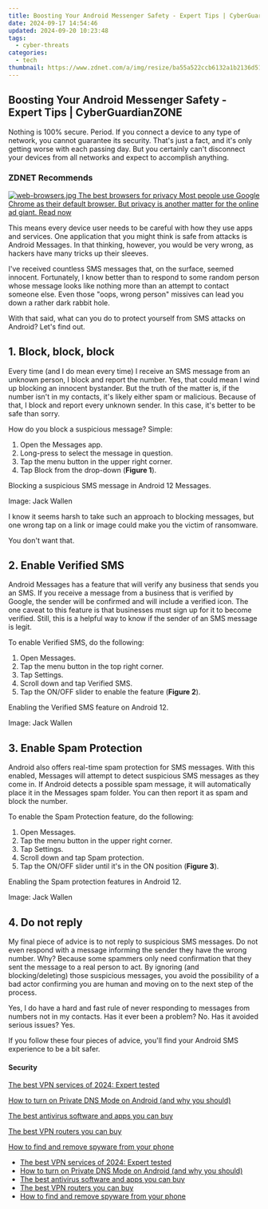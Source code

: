 ```yaml
---
title: Boosting Your Android Messenger Safety - Expert Tips | CyberGuardianZONE
date: 2024-09-17 14:54:46
updated: 2024-09-20 10:23:48
tags:
  - cyber-threats
categories:
  - tech
thumbnail: https://www.zdnet.com/a/img/resize/ba55a522ccb6132a1b2136d51ad94413adb82581/2022/05/17/b306a848-e755-4693-817e-8b9d5d4413e5/oneplus-nord-n20-hand.jpg?width=278&height=156&fit=crop&auto=webp
---
```


## Boosting Your Android Messenger Safety - Expert Tips | CyberGuardianZONE

Nothing is 100% secure. Period. If you connect a device to any type of network, you cannot guarantee its security. That's just a fact, and it's only getting worse with each passing day. But you certainly can't disconnect your devices from all networks and expect to accomplish anything. 

### **ZDNET** Recommends

[![web-browsers.jpg](https://www.zdnet.com/a/img/resize/86d91f7746b92a734c6f4130024638d05fe70bc2/2021/04/22/8feb3e5c-47fc-4cea-be35-4460e9f080ef/web-browsers.jpg?auto=webp&fit=crop&frame=1&height=238.5&width=459) The best browsers for privacy Most people use Google Chrome as their default browser. But privacy is another matter for the online ad giant.  Read now](https://www.zdnet.com/article/best-browser-for-privacy/)

This means every device user needs to be careful with how they use apps and services. One application that you might think is safe from attacks is Android Messages. In that thinking, however, you would be very wrong, as hackers have many tricks up their sleeves. 

I've received countless SMS messages that, on the surface, seemed innocent. Fortunately, I know better than to respond to some random person whose message looks like nothing more than an attempt to contact someone else. Even those "oops, wrong person" missives can lead you down a rather dark rabbit hole.

With that said, what can you do to protect yourself from SMS attacks on Android? Let's find out.

## **1\. Block, block, block**

Every time (and I do mean every time) I receive an SMS message from an unknown person, I block and report the number. Yes, that could mean I wind up blocking an innocent bystander. But the truth of the matter is, if the number isn't in my contacts, it's likely either spam or malicious. Because of that, I block and report every unknown sender. In this case, it's better to be safe than sorry.

How do you block a suspicious message? Simple:

1. Open the Messages app.
2. Long-press to select the message in question.
3. Tap the menu button in the upper right corner.
4. Tap Block from the drop-down (**Figure 1**).

Blocking a suspicious SMS message in Android 12 Messages.

Image: Jack Wallen

I know it seems harsh to take such an approach to blocking messages, but one wrong tap on a link or image could make you the victim of ransomware.

You don't want that.

## **2\. Enable Verified SMS**

Android Messages has a feature that will verify any business that sends you an SMS. If you receive a message from a business that is verified by Google, the sender will be confirmed and will include a verified icon. The one caveat to this feature is that businesses must sign up for it to become verified. Still, this is a helpful way to know if the sender of an SMS message is legit.

To enable Verified SMS, do the following:

1. Open Messages.
2. Tap the menu button in the top right corner.
3. Tap Settings.
4. Scroll down and tap Verified SMS.
5. Tap the ON/OFF slider to enable the feature (**Figure 2**).

Enabling the Verified SMS feature on Android 12.

Image: Jack Wallen

## **3\. Enable Spam Protection**

Android also offers real-time spam protection for SMS messages. With this enabled, Messages will attempt to detect suspicious SMS messages as they come in. If Android detects a possible spam message, it will automatically place it in the Messages spam folder. You can then report it as spam and block the number.

To enable the Spam Protection feature, do the following:

1. Open Messages.
2. Tap the menu button in the upper right corner.
3. Tap Settings.
4. Scroll down and tap Spam protection.
5. Tap the ON/OFF slider until it's in the ON position (**Figure 3**).

Enabling the Spam protection features in Android 12.

Image: Jack Wallen

## **4\. Do not reply**

My final piece of advice is to not reply to suspicious SMS messages. Do not even respond with a message informing the sender they have the wrong number. Why? Because some spammers only need confirmation that they sent the message to a real person to act. By ignoring (and blocking/deleting) those suspicious messages, you avoid the possibility of a bad actor confirming you are human and moving on to the next step of the process. 

Yes, I do have a hard and fast rule of never responding to messages from numbers not in my contacts. Has it ever been a problem? No. Has it avoided serious issues? Yes. 

If you follow these four pieces of advice, you'll find your Android SMS experience to be a bit safer. 

#### Security

[The best VPN services of 2024: Expert tested](https://www.zdnet.com/article/best-vpn/ "The best VPN services of 2024: Expert tested")

[How to turn on Private DNS Mode on Android (and why you should)](https://www.zdnet.com/article/how-to-turn-on-private-dns-mode-on-android-and-why-you-should/ "How to turn on Private DNS Mode on Android (and why you should)")

[The best antivirus software and apps you can buy](https://www.zdnet.com/article/best-antivirus/ "The best antivirus software and apps you can buy")

[The best VPN routers you can buy](https://www.zdnet.com/article/best-vpn-router/ "The best VPN routers you can buy")

[How to find and remove spyware from your phone](https://www.zdnet.com/article/how-to-find-and-remove-spyware-from-your-phone/ "How to find and remove spyware from your phone")

* [The best VPN services of 2024: Expert tested](https://www.zdnet.com/article/best-vpn/ "The best VPN services of 2024: Expert tested")
* [How to turn on Private DNS Mode on Android (and why you should)](https://www.zdnet.com/article/how-to-turn-on-private-dns-mode-on-android-and-why-you-should/ "How to turn on Private DNS Mode on Android (and why you should)")
* [The best antivirus software and apps you can buy](https://www.zdnet.com/article/best-antivirus/ "The best antivirus software and apps you can buy")
* [The best VPN routers you can buy](https://www.zdnet.com/article/best-vpn-router/ "The best VPN routers you can buy")
* [How to find and remove spyware from your phone](https://www.zdnet.com/article/how-to-find-and-remove-spyware-from-your-phone/ "How to find and remove spyware from your phone")

<ins class="adsbygoogle"
     style="display:block"
     data-ad-format="autorelaxed"
     data-ad-client="ca-pub-7571918770474297"
     data-ad-slot="1223367746"></ins>



<ins class="adsbygoogle"
     style="display:block"
     data-ad-client="ca-pub-7571918770474297"
     data-ad-slot="8358498916"
     data-ad-format="auto"
     data-full-width-responsive="true"></ins>
